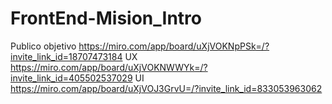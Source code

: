# FrontEnd-Mision_Intro

Publico objetivo https://miro.com/app/board/uXjVOKNpPSk=/?invite_link_id=18707473184
UX https://miro.com/app/board/uXjVOKNWWYk=/?invite_link_id=405502537029
UI https://miro.com/app/board/uXjVOJ3GrvU=/?invite_link_id=833053963062
